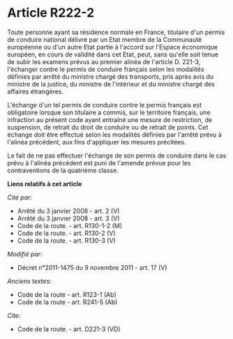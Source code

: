 # Article R222-2

Toute personne ayant sa résidence normale en France, titulaire d'un permis de conduire national délivré par un Etat membre de
la Communauté européenne ou d'un autre Etat partie à l'accord sur l'Espace économique européen, en cours de validité dans cet
Etat, peut, sans qu'elle soit tenue de subir les examens prévus au premier alinéa de l'article D. 221-3, l'échanger contre le
permis de conduire français selon les modalités définies par arrêté du ministre chargé des transports, pris après avis du
ministre de la justice, du ministre de l'intérieur et du ministre chargé des affaires étrangères. 

L'échange d'un tel permis de conduire contre le permis français est obligatoire lorsque son titulaire a commis, sur le
territoire français, une infraction au présent code ayant entraîné une mesure de restriction, de suspension, de retrait du
droit de conduire ou de retrait de points. Cet échange doit être effectué selon les modalités définies par l'arrêté prévu à
l'alinéa précédent, aux fins d'appliquer les mesures précitées. 

Le fait de ne pas effectuer l'échange de son permis de conduire dans le cas prévu à l'alinéa précédent est puni de l'amende
prévue pour les contraventions de la quatrième classe.

**Liens relatifs à cet article**

_Cité par_:

  - Arrêté du 3 janvier 2008 - art. 2 (V)
  - Arrêté du 3 janvier 2008 - art. 3 (V)
  - Code de la route. - art. R130-1-2 (M)
  - Code de la route. - art. R130-2 (V)
  - Code de la route. - art. R130-3 (V)

_Modifié par_:

  - Décret n°2011-1475 du 9 novembre 2011 - art. 17 (V)

_Anciens textes_:

  - Code de la route - art. R123-1 (Ab)
  - Code de la route - art. R241-5 (Ab)

_Cite_:

  - Code de la route. - art. D221-3 (VD)
